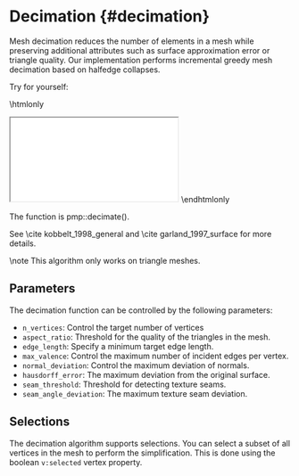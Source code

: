 # Decimation {#decimation}

Mesh decimation reduces the number of elements in a mesh while preserving additional attributes such as surface approximation error or triangle quality. Our implementation performs incremental greedy mesh decimation based on halfedge collapses.

Try for yourself:

\htmlonly
<iframe class="demo" src="/demos/decimation.html"></iframe>
\endhtmlonly

The function is pmp::decimate().

See \cite kobbelt_1998_general and \cite garland_1997_surface for more details.

\note This algorithm only works on triangle meshes.

## Parameters

The decimation function can be controlled by the following parameters:

- `n_vertices`: Control the target number of vertices
- `aspect_ratio`: Threshold for the quality of the triangles in the mesh.
- `edge_length`: Specify a minimum target edge length.
- `max_valence`: Control the maximum number of incident edges per vertex.
- `normal_deviation`: Control the maximum deviation of normals.
- `hausdorff_error`: The maximum deviation from the original surface.
- `seam_threshold`: Threshold for detecting texture seams.
- `seam_angle_deviation`: The maximum texture seam deviation.

## Selections

The decimation algorithm supports selections. You can select a subset of all vertices in the mesh to perform the simplification. This is done using the boolean `v:selected` vertex property.
